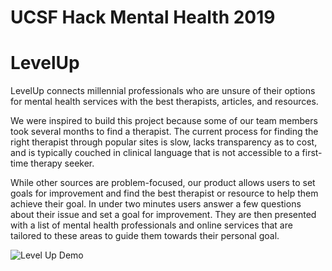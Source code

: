 # UCSF Hack Mental Health 2019
# LevelUp

LevelUp connects millennial professionals who are unsure of their options for mental health services with the best therapists, articles, and resources.

We were inspired to build this project because some of our team members took several months to find a therapist. The current process for finding the right therapist through popular sites is slow, lacks transparency as to cost, and is typically couched in clinical language that is not accessible to a first-time therapy seeker.

While other sources are problem-focused, our product allows users to set goals for improvement and find the best therapist or resource to help them achieve their goal. In under two minutes users answer a few questions about their issue and set a goal for improvement. They are then presented with a list of mental health professionals and online services that are tailored to these areas to guide them towards their personal goal.

![Level Up Demo](/demo/levelup.gif)
